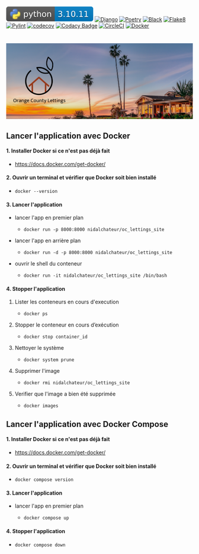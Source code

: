 [![Python](https://raw.githubusercontent.com/NidalChateur/badges/779ce02cc0ce5bdc16ca2fe297b1229d4e5068d3/svg/python.svg)](https://www.python.org/) 
[![Django](https://img.shields.io/badge/django-5.0.1-blue.svg?logo=django)](https://www.djangoproject.com/)
[![Poetry](https://img.shields.io/badge/poetry-1.7.1-blue.svg?logo=Poetry)](https://python-poetry.org/)
[![Black](https://img.shields.io/badge/code%20style-black-000000.svg)](https://github.com/psf/black)
[![Flake8](https://img.shields.io/badge/linting-flake8-yellowgreen.svg?logo=python)](https://github.com/pycqa/flake8)
[![Pylint](https://img.shields.io/badge/linting-pylint-yellowgreen.svg?logo=python)](https://github.com/pylint-dev/pylint)
[![codecov](https://codecov.io/gh/NidalChateur/OC_P13_LETTINGS/graph/badge.svg?token=6HKLEQ2T9G)](https://codecov.io/gh/NidalChateur/OC_P13_LETTINGS)
[![Codacy Badge](https://app.codacy.com/project/badge/Grade/c8e5ed7215db4f5894baebb12f41f867)](https://app.codacy.com/gh/NidalChateur/OC_P13_LETTINGS/dashboard?utm_source=gh&utm_medium=referral&utm_content=&utm_campaign=Badge_grade)
[![CircleCI](https://dl.circleci.com/status-badge/img/gh/NidalChateur/OC_P13_LETTINGS/tree/main.svg?style=svg)](https://dl.circleci.com/status-badge/redirect/gh/NidalChateur/OC_P13_LETTINGS/tree/main)
[![Docker](https://img.shields.io/badge/dockerhub-images-important.svg?logo=docker)](https://hub.docker.com/repository/docker/nidalchateur/oc_lettings_site/general)

#

<p align="center">
  <img src="./home/static/assets/img/icon.png" alt="icon">
</p>




## Lancer l'application avec Docker

####  1. Installer Docker si ce n'est pas déjà fait
- https://docs.docker.com/get-docker/ 

#### 2. Ouvrir un terminal et vérifier que Docker soit bien installé
- `docker --version`

####  3. Lancer l'application
- lancer l'app en premier plan
    - `docker run -p 8000:8000 nidalchateur/oc_lettings_site`

- lancer l'app en arrière plan
    - `docker run -d -p 8000:8000 nidalchateur/oc_lettings_site`

- ouvrir le shell du conteneur
    - `docker run -it nidalchateur/oc_lettings_site /bin/bash`

#### 4. Stopper l'application

1. Lister les conteneurs en cours d'execution

    - `docker ps`

2. Stopper le conteneur en cours d’exécution

    - `docker stop container_id`

4. Nettoyer le système

    - `docker system prune`

5. Supprimer l'image 

    - `docker rmi nidalchateur/oc_lettings_site`

6. Verifier que l'image a bien été supprimée

    - `docker images`


## Lancer l'application avec Docker Compose

####  1. Installer Docker si ce n'est pas déjà fait

- https://docs.docker.com/get-docker/ 

#### 2. Ouvrir un terminal et vérifier que Docker soit bien installé

- `docker compose version`

####  3. Lancer l'application
- lancer l'app en premier plan

    - `docker compose up`

#### 4. Stopper l'application

- `docker compose down`